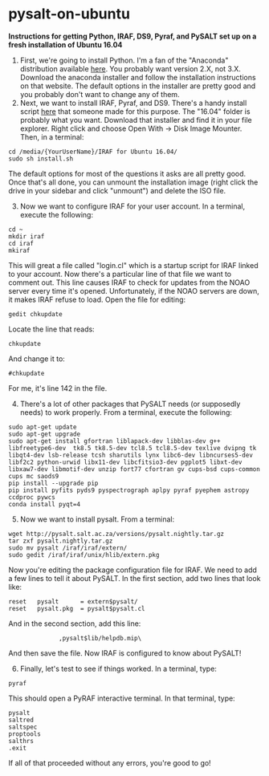 # pysalt-on-ubuntu
**Instructions for getting Python, IRAF, DS9, Pyraf, and PySALT set up on a fresh installation of Ubuntu 16.04**

1) First, we're going to install Python. I'm a fan of the "Anaconda" distribution available [here](https://www.continuum.io/downloads). You probably want version 2.X, not 3.X. Download the anaconda installer and follow the installation instructions on that website. The default options in the installer are pretty good and you probably don't want to change any of them.  
2) Next, we want to install IRAF, Pyraf, and DS9. There's a handy install script [here](http://www.astrosen.unam.mx/~favilac/IRAF/) that someone made for this purpose. The "16.04" folder is probably what you want. Download that installer and find it in your file explorer. Right click and choose Open With -> Disk Image Mounter. Then, in a terminal:
```
cd /media/{YourUserName}/IRAF for Ubuntu 16.04/
sudo sh install.sh
```
The default options for most of the questions it asks are all pretty good. Once that's all done, you can unmount the installation image (right click the drive in your sidebar and click "unmount") and delete the ISO file.

3) Now we want to configure IRAF for your user account. In a terminal, execute the following:
```
cd ~
mkdir iraf
cd iraf
mkiraf
```
This will great a file called "login.cl" which is a startup script for IRAF linked to your account. Now there's a particular line of that file we want to comment out. This line causes IRAF to check for updates from the NOAO server every time it's opened. Unfortunately, if the NOAO servers are down, it makes IRAF refuse to load. Open the file for editing:
```
gedit chkupdate
```
Locate the line that reads:
```
chkupdate
```
And change it to:
```
#chkupdate
```
For me, it's line 142 in the file.

4) There's a lot of other packages that PySALT needs (or supposedly needs) to work properly. From a terminal, execute the following:
```
sudo apt-get update
sudo apt-get upgrade
sudo apt-get install gfortran liblapack-dev libblas-dev g++ libfreetype6-dev  tk8.5 tk8.5-dev tcl8.5 tcl8.5-dev texlive dvipng tk libqt4-dev lsb-release tcsh sharutils lynx libc6-dev libncurses5-dev libf2c2 python-urwid libx11-dev libcfitsio3-dev pgplot5 libxt-dev libxaw7-dev libmotif-dev unzip fort77 cfortran gv cups-bsd cups-common cups mc saods9
pip install --upgrade pip
pip install pyfits pyds9 pyspectrograph aplpy pyraf pyephem astropy ccdproc pywcs
conda install pyqt=4
```
5) Now we want to install pysalt. From a terminal:
```
wget http://pysalt.salt.ac.za/versions/pysalt.nightly.tar.gz
tar zxf pysalt.nightly.tar.gz
sudo mv pysalt /iraf/iraf/extern/
sudo gedit /iraf/iraf/unix/hlib/extern.pkg
```
Now you're editing the package configuration file for IRAF. We need to add a few lines to tell it about PySALT. In the first section, add two lines that look like:
```
reset 	pysalt 		= extern$pysalt/
reset 	pysalt.pkg 	= pysalt$pysalt.cl
```
And in the second section, add this line:
```
			  ,pysalt$lib/helpdb.mip\
```
And then save the file. Now IRAF is configured to know about PySALT!

6) Finally, let's test to see if things worked. In a terminal, type:
```
pyraf
```
This should open a PyRAF interactive terminal. In that terminal, type:
```
pysalt
saltred
saltspec
proptools
salthrs
.exit
```
If all of that proceeded without any errors, you're good to go!